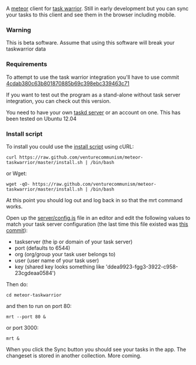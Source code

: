 A [meteor](http://meteor.com) client for [task warrior](http://taskwarrior.com). Still in early development but you can sync your tasks to this client and see them in the browser including mobile.

### Warning

This is beta software. Assume that using this software will break your taskwarrior data

### Requirements

To attempt to use the task warrior integration you'll have to use commit [4cdab380c63b801870885b69c398ebc339463c71](https://github.com/venturecommunism/meteor-taskwarrior/tree/4cdab380c63b801870885b69c398ebc339463c71)

If you want to test out the program as a stand-alone without task server integration, you can check out this version.

You need to have your own [taskd server](http://taskwarrior.org/projects/taskwarrior/wiki/Server_setup) or an account on one. This has been tested on Ubuntu 12.04

### Install script

To install you could use the [install script](https://raw.github.com/venturecommunism/meteor-taskwarrior/master/install.sh) using cURL:

    curl https://raw.github.com/venturecommunism/meteor-taskwarrior/master/install.sh | /bin/bash

or Wget:

    wget -qO- https://raw.github.com/venturecommunism/meteor-taskwarrior/master/install.sh | /bin/bash

At this point you should log out and log back in so that the mrt command works.

Open up the [server/config.js](https://github.com/venturecommunism/meteor-taskwarrior/blob/master/server/config.js) file in an editor and edit the following values to match your task server configuration (the last time this file existed was [this commit](https://github.com/venturecommunism/meteor-taskwarrior/tree/4cdab380c63b801870885b69c398ebc339463c71)):

- taskserver (the ip or domain of your task server)
- port (defaults to 6544)
- org (org/group your task user belongs to)
- user (user name of your task user)
- key (shared key looks something like 'ddea9923-fgg3-3922-c958-23cgdeaa0584')

Then do:

    cd meteor-taskwarrior

and then to run on port 80:

    mrt --port 80 &

or port 3000:

    mrt &

When you click the Sync button you should see your tasks in the app. The changeset is stored in another collection. More coming.
